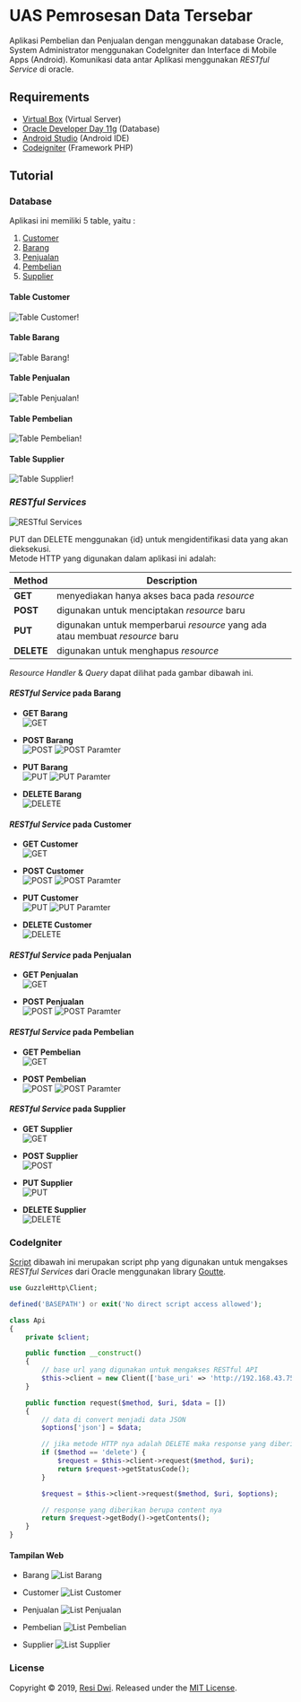 
# UAS Pemrosesan Data Tersebar

Aplikasi Pembelian dan Penjualan dengan menggunakan database Oracle, System Administrator menggunakan CodeIgniter dan Interface di Mobile Apps (Android). Komunikasi data antar Aplikasi menggunakan *RESTful Service* di oracle.

## Requirements

- [Virtual Box](https://www.virtualbox.org/wiki/Downloads) (Virtual Server)
- [Oracle Developer Day 11g](https://www.oracle.com/technetwork/database/enterprise-edition/databaseappdev-vm-161299.html) (Database)
- [Android Studio](https://developer.android.com/studio) (Android IDE)
- [Codeigniter](https://www.codeigniter.com/) (Framework PHP)

## Tutorial

### Database

Aplikasi ini memiliki 5 table, yaitu :

1. [Customer](#table-customer)
2. [Barang](#table-barang)
3. [Penjualan](#table-penjualan)
4. [Pembelian](#table-pembelian)
5. [Supplier](#table-supplier)

#### Table Customer

![Table Customer!](./gambar/table/table-customer.png "Table Customer")

#### Table Barang

![Table Barang!](./gambar/table/table-barang.png "Table Barang")

#### Table Penjualan

![Table Penjualan!](./gambar/table/table-penjualan.png "Table Penjualan")

#### Table Pembelian

![Table Pembelian!](./gambar/table/table-pembelian.png "Table Pembelian")

#### Table Supplier

![Table Supplier!](./gambar/table/table-supplier.png "Table Supplier")

### *RESTful Services*

![RESTful Services](./gambar/restful-services.png)

PUT dan DELETE menggunakan {id} untuk mengidentifikasi data yang akan dieksekusi.  
Metode HTTP yang digunakan dalam aplikasi ini adalah:

| Method | Description |
| ------ | ------ |
| **GET** | menyediakan hanya akses baca pada _resource_ |
| **POST** | digunakan untuk menciptakan _resource_ baru |
| **PUT** | digunakan untuk memperbarui _resource_ yang ada atau membuat _resource_ baru |
| **DELETE** | digunakan untuk menghapus _resource_ |

*Resource Handler* & *Query* dapat dilihat pada gambar dibawah ini.

#### *RESTful Service* pada Barang

- **GET Barang**  
![GET](./gambar/restful-service/barang/get.png)

- **POST Barang**  
![POST](./gambar/restful-service/barang/post.png)
![POST Paramter](./gambar/restful-service/barang/post-parameters.png)

- **PUT Barang**  
![PUT](./gambar/restful-service/barang/put.png)
![PUT Paramter](./gambar/restful-service/barang/put-parameters.png)

- **DELETE Barang**  
![DELETE](./gambar/restful-service/barang/delete.png)


#### *RESTful Service* pada Customer

- **GET Customer**  
![GET](./gambar/restful-service/customer/get.png)

- **POST Customer**  
![POST](./gambar/restful-service/customer/post.png)
![POST Paramter](./gambar/restful-service/customer/post-parameters.png)

- **PUT Customer**  
![PUT](./gambar/restful-service/customer/put.png)
![PUT Paramter](./gambar/restful-service/customer/put-parameters.png)

- **DELETE Customer**  
![DELETE](./gambar/restful-service/customer/delete.png)

#### *RESTful Service* pada Penjualan

- **GET Penjualan**  
![GET](./gambar/restful-service/penjualan/get.png)

- **POST Penjualan**  
![POST](./gambar/restful-service/penjualan/post.png)
![POST Paramter](./gambar/restful-service/penjualan/post-parameters.png)

#### *RESTful Service* pada Pembelian

- **GET Pembelian**  
![GET](./gambar/restful-service/pembelian/get.png)

- **POST Pembelian**  
![POST](./gambar/restful-service/pembelian/post.png)
![POST Paramter](./gambar/restful-service/pembelian/post-parameters.png)

#### *RESTful Service* pada Supplier

- **GET Supplier**  
![GET](./gambar/restful-service/supplier/get.png)

- **POST Supplier**  
![POST](./gambar/restful-service/supplier/post.png)

- **PUT Supplier**  
![PUT](./gambar/restful-service/supplier/put.png)

- **DELETE Supplier**  
![DELETE](./gambar/restful-service/supplier/delete.png)

### CodeIgniter

[Script](./oracle-uas/application/libraries/Api.php) dibawah ini merupakan script php yang digunakan untuk mengakses *RESTful Services* dari Oracle menggunakan library [Goutte](https://github.com/FriendsOfPHP/Goutte).

```php
use GuzzleHttp\Client;

defined('BASEPATH') or exit('No direct script access allowed');

class Api
{
    private $client;

    public function __construct()
    {
        // base url yang digunakan untuk mengakses RESTful API
        $this->client = new Client(['base_uri' => 'http://192.168.43.75:8888/apex/obe/']);
    }

    public function request($method, $uri, $data = [])
    {
        // data di convert menjadi data JSON
        $options['json'] = $data;

        // jika metode HTTP nya adalah DELETE maka response yang diberikan adalah status code nya
        if ($method == 'delete') {
            $request = $this->client->request($method, $uri);
            return $request->getStatusCode();
        }

        $request = $this->client->request($method, $uri, $options);

        // response yang diberikan berupa content nya
        return $request->getBody()->getContents();
    }
}
```

#### Tampilan Web

- Barang
![List Barang](./gambar/web/barang.png)

- Customer
![List Customer](./gambar/web/customer.png)

- Penjualan
![List Penjualan](./gambar/web/penjualan.png)

- Pembelian
![List Pembelian](./gambar/web/pembelian.png)

- Supplier
![List Supplier](./gambar/web/supplier.png)

### License

Copyright © 2019, [Resi Dwi](https://github.com/residwi).
Released under the [MIT License](LICENSE).
